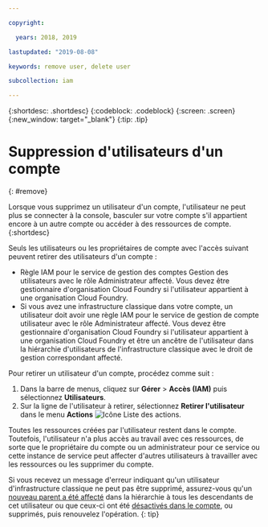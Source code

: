 ```yaml
---

copyright:

  years: 2018, 2019

lastupdated: "2019-08-08"

keywords: remove user, delete user

subcollection: iam

---
```


{:shortdesc: .shortdesc}
{:codeblock: .codeblock}
{:screen: .screen}
{:new_window: target="_blank"}
{:tip: .tip}

# Suppression d'utilisateurs d'un compte
{: #remove}

Lorsque vous supprimez un utilisateur d'un compte, l'utilisateur ne peut plus se connecter à la console, basculer sur votre compte s'il appartient encore à un autre compte ou accéder à des ressources de compte.{:shortdesc}

Seuls les utilisateurs ou les propriétaires de compte avec l'accès suivant peuvent retirer des utilisateurs d'un compte :

* Règle IAM pour le service de gestion des comptes Gestion des utilisateurs avec le rôle Administrateur affecté. Vous devez être gestionnaire d'organisation Cloud Foundry si l'utilisateur appartient à une organisation Cloud Foundry.
* Si vous avez une infrastructure classique dans votre compte, un utilisateur doit avoir une règle IAM pour le service de gestion de compte utilisateur avec le rôle Administrateur affecté. Vous devez être gestionnaire d'organisation Cloud Foundry si l'utilisateur appartient à une organisation Cloud Foundry et être un ancêtre de
l'utilisateur dans la hiérarchie d'utilisateurs de l'infrastructure classique avec le droit de gestion correspondant affecté.

Pour retirer un utilisateur d'un compte, procédez comme suit :

1. Dans la barre de menus, cliquez sur **Gérer** &gt; **Accès (IAM)** puis sélectionnez **Utilisateurs**.
2. Sur la ligne de l'utilisateur à retirer, sélectionnez **Retirer l'utilisateur** dans le menu **Actions** ![Icône Liste des actions](../icons/action-menu-icon.svg).

Toutes les ressources créées par l'utilisateur restent dans le compte. 
Toutefois, l'utilisateur n'a plus accès au travail avec ces ressources, de sorte que le propriétaire du compte ou un administrateur pour ce service ou cette instance de service peut affecter d'autres utilisateurs à travailler avec les ressources ou les supprimer du compte.

Si vous recevez un message d'erreur indiquant qu'un utilisateur d'infrastructure classique ne peut pas être supprimé, assurez-vous qu'un [nouveau parent a
été affecté](/docs/iam?topic=iam-update-parent) dans la hiérarchie à tous les descendants de cet utilisateur ou que ceux-ci ont été [désactivés dans le compte](/docs/iam?topic=iam-status), ou supprimés, puis renouvelez l'opération.
{: tip}
